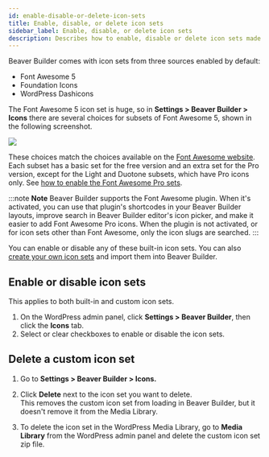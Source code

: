 ```yaml
---
id: enable-disable-or-delete-icon-sets
title: Enable, disable, or delete icon sets
sidebar_label: Enable, disable, or delete icon sets
description: Describes how to enable, disable or delete icon sets made available in Beaver Builder layouts.
---
```


Beaver Builder comes with icon sets from three sources enabled by default:

  * Font Awesome 5
  * Foundation Icons
  * WordPress Dashicons

The Font Awesome 5 icon set is huge, so in **Settings > Beaver Builder > Icons** there are several choices for subsets of Font Awesome 5, shown in the following screenshot.

![](/img/how-to-tips-enable-disable-icon-1.png)

These choices match the choices available on the [Font Awesome website](https://fontawesome.com/icons?d=gallery). Each subset has a basic set for the free version and an extra set for the Pro version, except for the Light and Duotone subsets, which have Pro icons only. See [how to enable the Font Awesome Pro sets](/beaver-builder/styles/icons/enable-font-awesome-pro-icon-sets.md).

:::note **Note**
Beaver Builder supports the Font Awesome plugin. When it's activated, you can use that plugin's shortcodes in your Beaver Builder layouts, improve search in Beaver Builder editor's icon picker, and make it easier to add Font Awesome Pro icons. When the plugin is not activated, or for icon sets other than Font Awesome, only the icon slugs are searched.
:::

You can enable or disable any of these built-in icon sets. You can also [create your own icon sets](/beaver-builder/styles/icons/create-and-import-a-custom-icon-set.md) and import them into Beaver Builder.

##  Enable or disable icon sets

This applies to both built-in and custom icon sets.

  1. On the WordPress admin panel, click **Settings > Beaver Builder**, then click the **Icons** tab.
  2. Select or clear checkboxes to enable or disable the icon sets.

## Delete a custom icon set

  1. Go to **Settings > Beaver Builder > Icons.**
  2. Click **Delete** next to the icon set you want to delete.   
This removes the custom icon set from loading in Beaver Builder, but it
doesn't remove it from the Media Library.

  3. To delete the icon set in the WordPress Media Library, go to **Media Library** from the WordPress admin panel and delete the custom icon set zip file.
